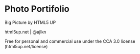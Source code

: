 # Photo Portifolio

Big Picture by HTML5 UP

html5up.net | @ajlkn

Free for personal and commercial use under the CCA 3.0 license (html5up.net/license)
